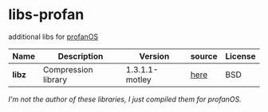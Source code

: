 # libs-profan
additional libs for [profanOS](https://github.com/elydre/profanOS)

| Name | Description | Version | source | License |
|------|-------------|---------|--------|---------|
| **libz** | Compression library | 1.3.1.1-motley | [here](https://github.com/openbsd/src/tree/master/lib/libz) | BSD |

*I'm not the author of these libraries, I just compiled them for profanOS.*
